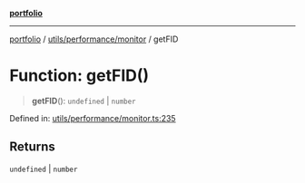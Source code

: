 [**portfolio**](../../../../README.md)

***

[portfolio](../../../../modules.md) / [utils/performance/monitor](../README.md) / getFID

# Function: getFID()

> **getFID**(): `undefined` \| `number`

Defined in: [utils/performance/monitor.ts:235](https://github.com/tnorlund/Portfolio/blob/2e4ba778cfd25480bdea28d478dc2b0ff40c3ee9/portfolio/utils/performance/monitor.ts#L235)

## Returns

`undefined` \| `number`
